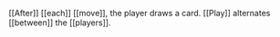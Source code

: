 [[After]] [[each]] [[move]], the player draws a card. [[Play]] alternates [[between]] the [[players]].